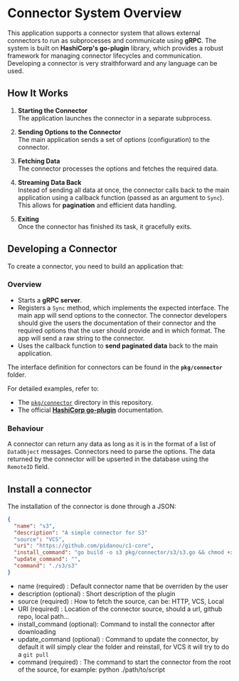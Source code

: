 # Connector System Overview

This application supports a connector system that allows external connectors to run as subprocesses and communicate using **gRPC**. The system is built on **HashiCorp's go-plugin** library, which provides a robust framework for managing connector lifecycles and communication. Developing a connector is very straithforward and any language can be used.

## How It Works

1. **Starting the Connector**  
   The application launches the connector in a separate subprocess.
2. **Sending Options to the Connector**  
   The main application sends a set of options (configuration) to the connector.

3. **Fetching Data**  
   The connector processes the options and fetches the required data.

4. **Streaming Data Back**  
   Instead of sending all data at once, the connector calls back to the main application using a callback function (passed as an argument to `Sync`). This allows for **pagination** and efficient data handling.

5. **Exiting**  
   Once the connector has finished its task, it gracefully exits.

## Developing a Connector

To create a connector, you need to build an application that:

### Overview

- Starts a **gRPC server**.
- Registers a `Sync` method, which implements the expected interface. The main app will send options to the connector. The connector developers should give the users the documentation of their connector and the required options that the user should provide and in which format. The app will send a raw string to the connector.
- Uses the callback function to **send paginated data** back to the main application.

The interface definition for connectors can be found in the **`pkg/connector`** folder.

For detailed examples, refer to:

- The [`pkg/connector`](.) directory in this repository.
- The official **[HashiCorp go-plugin](https://github.com/hashicorp/go-plugin)** documentation.

### Behaviour

A connector can return any data as long as it is in the format of a list of `DataObject` messages. Connectors need to parse the options.
The data returned by the connector will be upserted in the database using the `RemoteID` field.

## Install a connector

The installation of the connector is done through a JSON:

```json
{
  "name": "s3",
  "description": "A simple connector for S3"
  "source": "VCS",
  "uri": "https://github.com/pidanou/c1-core",
  "install_command": "go build -o s3 pkg/connector/s3/s3.go && chmod +x s3",
  "update_command": "",
  "command": "./s3/s3"
}
```

- name (required) : Default connector name that be overriden by the user
- description (optional) : Short description of the plugin
- source (required) : How to fetch the source, can be: HTTP, VCS, Local
- URI (required) : Location of the connector source, should a url, github repo, local path...
- install_command (optional): Command to install the connector after downloading
- update_command (optional) : Command to update the connector, by default it will simply clear the folder and reinstall, for VCS it will try to do a `git pull`
- command (required) : The command to start the connector from the root of the source, for example: python ./path/to/script
